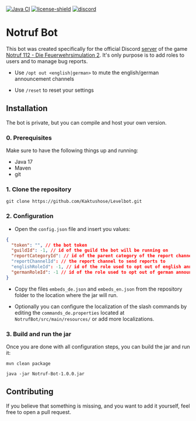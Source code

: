 [![Java CI](https://github.com/Kaktushose/LanguageBot/actions/workflows/ci.yml/badge.svg?branch=master)](https://github.com/Kaktushose/LanguageBot/actions/workflows/ci.yml)
[![license-shield](https://img.shields.io/badge/License-Apache%202.0-lightgrey.svg)]()
<a href="https://discord.gg/Ac2tRYG">
<img src="https://discord.com/api/guilds/547006417542971393/embed.png" alt="discord">
</a>
# Notruf Bot

This bot was created specifically for the official Discord [server](https://discord.gg/Ac2tRYG) of the game [Notruf 112 - Die Feuerwehrsimulation 2](https://store.steampowered.com/app/785770/Notruf_112__Die_Feuerwehr_Simulation_2). 
It's only purpose is to add roles to users and to manage bug reports. 

- Use `/opt out <english|german>` to mute the english/german announcement channels

- Use `/reset` to reset your settings

## Installation

The bot is private, but you can compile and host your own version.

### 0. Prerequisites

Make sure to have the following things up and running:

- Java 17
- Maven
- git

### 1. Clone the repository

```
git clone https://github.com/Kaktushose/Levelbot.git
```

### 2. Configuration

- Open the `config.json` file and insert you values:
```json
{
  "token": "", // the bot token
  "guildId": -1, // id of the guild the bot will be running on
  "reportCategoryId": // id of the parent category of the report channel
  "reportChannelId": // the report channel to send reports to
  "englishRoleId": -1, // id of the role used to opt out of english announcments
  "germanRoleId": -1 // id of the role used to opt out of german announcments
}
```

- Copy the files `embeds_de.json` and `embeds_en.json` from the repository folder to the location where the jar will run. 

- Optionally you can configure the localization of the slash commands by editing the `commands_de.properties` located at `NotrufBot/src/main/resources/` or add more localizations.

### 3. Build and run the jar

Once you are done with all configuration steps, you can build the jar and run it:

```
mvn clean package
```

```
java -jar Notruf-Bot-1.0.0.jar
```

## Contributing

If you believe that something is missing, and you want to add it yourself, feel free to open a pull request. 
